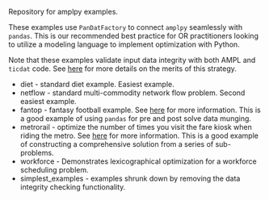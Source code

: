 Repository for amplpy examples.

These examples use `PanDatFactory` to connect `amplpy` seamlessly with `pandas`. This is our recommended best practice 
for OR practitioners looking to utilize a modeling language to implement optimization with Python.

Note that these examples validate input data integrity with both AMPL and `ticdat` code. See [here](https://github.com/opalytics/opalytics-ticdat/wiki/ticdat-and-Optimization-Engines#input-data-integrity-checking-with-ticdat-and-ampl) for more details on the merits of this strategy.

 * diet - standard diet example. Easiest example.
 * netflow - standard multi-commodity network flow problem. Second easiest example.
 * fantop - fantasy football example. See [here](https://www.linkedin.com/pulse/fantasy-footballers-nerds-too-peter-cacioppi/) for more information. This is a good example of using `pandas` for pre and post solve data munging.
 * metrorail - optimize the number of times you visit the fare kiosk when riding the metro. See [here](https://www.linkedin.com/pulse/miami-metrorail-meets-python-peter-cacioppi/) for more information. This is a good example of constructing a comprehensive solution from a series of sub-problems.
 * workforce - Demonstrates lexicographical optimization for a workforce scheduling problem.
 * simplest_examples - examples shrunk down by removing the data integrity checking functionality. 
